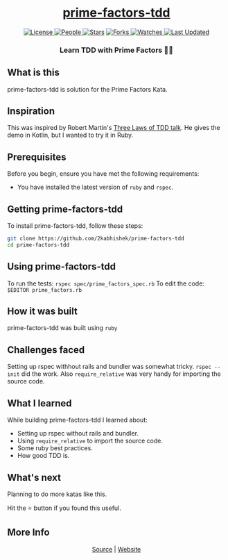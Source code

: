 <div align = "center">

<h1><a href="https://2kabhishek.github.io/prime-factors-tdd">prime-factors-tdd</a></h1>

<a href="https://github.com/2KAbhishek/prime-factors-tdd/blob/main/LICENSE">
<img alt="License" src="https://img.shields.io/github/license/2kabhishek/prime-factors-tdd?style=flat&color=eee&label="> </a>

<a href="https://github.com/2KAbhishek/prime-factors-tdd/graphs/contributors">
<img alt="People" src="https://img.shields.io/github/contributors/2kabhishek/prime-factors-tdd?style=flat&color=ffaaf2&label=People"> </a>

<a href="https://github.com/2KAbhishek/prime-factors-tdd/stargazers">
<img alt="Stars" src="https://img.shields.io/github/stars/2kabhishek/prime-factors-tdd?style=flat&color=98c379&label=Stars"></a>

<a href="https://github.com/2KAbhishek/prime-factors-tdd/network/members">
<img alt="Forks" src="https://img.shields.io/github/forks/2kabhishek/prime-factors-tdd?style=flat&color=66a8e0&label=Forks"> </a>

<a href="https://github.com/2KAbhishek/prime-factors-tdd/watchers">
<img alt="Watches" src="https://img.shields.io/github/watchers/2kabhishek/prime-factors-tdd?style=flat&color=f5d08b&label=Watches"> </a>

<a href="https://github.com/2KAbhishek/prime-factors-tdd/pulse">
<img alt="Last Updated" src="https://img.shields.io/github/last-commit/2kabhishek/prime-factors-tdd?style=flat&color=e06c75&label="> </a>

<h3>Learn TDD with Prime Factors 🧪❌</h3>

</div>

## What is this

prime-factors-tdd is solution for the Prime Factors Kata.

## Inspiration

This was inspired by Robert Martin's [Three Laws of TDD talk](https://www.youtube.com/watch?v=qkblc5WRn-U).
He gives the demo in Kotlin, but I wanted to try it in Ruby.

## Prerequisites

Before you begin, ensure you have met the following requirements:

- You have installed the latest version of `ruby` and `rspec`.

## Getting prime-factors-tdd

To install prime-factors-tdd, follow these steps:

```bash
git clone https://github.com/2kabhishek/prime-factors-tdd
cd prime-factors-tdd
```

## Using prime-factors-tdd

To run the tests: `rspec spec/prime_factors_spec.rb`
To edit the code: `$EDITOR prime_factors.rb`

## How it was built

prime-factors-tdd was built using `ruby`

## Challenges faced

Setting up rspec withhout rails and bundler was somewhat tricky. `rspec --init` did the work.
Also `require_relative` was very handy for importing the source code.

## What I learned

While building prime-factors-tdd I learned about:

- Setting up rspec without rails and bundler.
- Using `require_relative` to import the source code.
- Some ruby best practices.
- How good TDD is.

## What's next

Planning to do more katas like this.

Hit the ⭐ button if you found this useful.

## More Info

<div align="center">

<a href="https://github.com/2KAbhishek/prime-factors-tdd">Source</a> | <a href="https://2kabhishek.github.io/prime-factors-tdd">Website</a>

</div>
